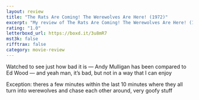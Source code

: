 ```yaml
---
layout: review
title: "The Rats Are Coming! The Werewolves Are Here! (1972)"
excerpt: "My review of The Rats Are Coming! The Werewolves Are Here! (1972)"
rating: "1.0"
letterboxd_url: https://boxd.it/3u8mR7
mst3k: false
rifftrax: false
category: movie-review
---
```


Watched to see just how bad it is — Andy Mulligan has been compared to Ed Wood — and yeah man, it’s bad, but not in a way that I can enjoy

Exception: theres a few minutes within the last 10 minutes where they all turn into werewolves and chase each other around, very goofy stuff
